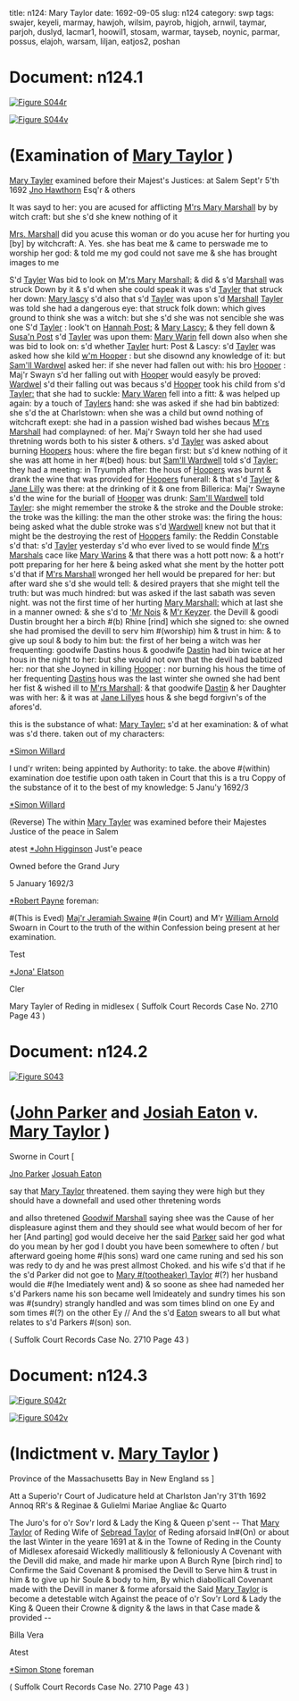title: n124: Mary Taylor
date: 1692-09-05
slug: n124
category: swp
tags: swajer, keyeli, marmay, hawjoh, wilsim, payrob, higjoh, arnwil, taymar, parjoh, duslyd, lacmar1, hoowil1, stosam, warmar, tayseb, noynic, parmar, possus, elajoh, warsam, liljan, eatjos2, poshan




<div markdown class="doc" id="n124.1">

# Document: n124.1



<span markdown class="figure">[![Figure S044r](archives/Suffolk/small/S044A.jpg)](archives/Suffolk/large/S044A.jpg)</span>



<span markdown class="figure">[![Figure S044v](archives/Suffolk/small/S044B.jpg)](archives/Suffolk/large/S044B.jpg)</span>


# (Examination of [Mary Taylor](/tag/taymar.html) )

 [Mary Tayler](/tag/taymar.html) examined before their Majest's Justices: at Salem Sept'r 5'th 1692  [Jno Hawthorn](/tag/hawjoh.html) Esq'r & others

It was sayd to her: you are acused for afflicting [M'rs Mary Marshall](/tag/marmay.html) by by witch craft: but she s'd she knew nothing of it

[Mrs. Marshall](/tag/marmay.html) did you acuse this woman or do you acuse her for hurting you [by] by witchcraft: A. Yes. she has beat me & came to perswade me to worship her god: & told me my god could not save me & she has brought images to me

S'd [Tayler](/tag/taymar.html) Was bid to look on [M'rs Mary Marshall:](/tag/marmay.html) & did & s'd [Marshall](/tag/marmay.html) was struck Down by it & s'd when she could speak it was s'd [Tayler](/tag/taymar.html) that struck her down: [Mary lascy](/tag/lacmar1.html) s'd also that s'd [Tayler](/tag/taymar.html) was upon s'd [Marshall](/tag/marmay.html) [Tayler](/tag/taymar.html) was told she had a dangerous eye: that struck folk down: which gives ground to think she was a witch: but she s'd she was not sencible she was one S'd [Tayler](/tag/taymar.html) : look't on [Hannah Post:](/tag/poshan.html) & [Mary Lascy:](/tag/lacmar1.html) & they fell down & [Susa'n Post](/tag/possus.html) s'd [Tayler](/tag/taymar.html) was upon them: [Mary Warin](/tag/warmar.html) fell down also when she was bid to look on: s'd whether [Tayler](/tag/taymar.html) hurt: Post & Lascy: s'd [Tayler](/tag/taymar.html) was asked how she kild [w'm Hooper](/tag/hoowil1.html) : but she disownd any knowledge of it: but [Sam'll Wardwel](/tag/warsam.html) asked her: if she never had fallen out with: his bro [Hooper](/tag/hoowil1.html) : Maj'r Swayn s'd her falling out with [Hooper](/tag/hoowil1.html) would easyly be proved: [Wardwel](/tag/warsam.html) s'd their falling out was becaus s'd [Hooper](/tag/hoowil1.html) took his child from s'd [Tayler:](/tag/taymar.html) that she had to suckle: [Mary Waren](/tag/warmar.html) fell into a fitt: & was helped up again: by a touch of [Taylers](/tag/taymar.html) hand: she was asked if she had bin babtized: she s'd the at Charlstown: when she was a child but ownd nothing of witchcraft exept: she had in a passion wished bad wishes becaus [M'rs Marshall](/tag/marmay.html) had complayned: of her. Maj'r Swayn told her she had used thretning words both to his sister & others. s'd [Tayler](/tag/taymar.html) was asked about burning [Hoopers](/tag/hoowil1.html) hous: where the fire began first: but s'd knew nothing of it she was att home in her #(bed) hous: but [Sam'll Wardwell](/tag/warsam.html) told s'd [Tayler:](/tag/taymar.html) they had a meeting: in  Tryumph after: the hous of [Hoopers](/tag/hoowil1.html) was burnt & drank the wine that was provided for [Hoopers](/tag/hoowil1.html) funerall: & that s'd [Tayler](/tag/taymar.html) & [Jane Lilly](/tag/liljan.html) was there: at the drinking of it & one from Billerica: Maj'r Swayne s'd the wine for the buriall of [Hooper](/tag/hoowil1.html) was drunk: [Sam'll Wardwell](/tag/warsam.html) told [Tayler](/tag/taymar.html): she might remember the stroke & the stroke and the Double stroke: the troke was the killing: the man the other stroke was: the firing the hous: being asked what the duble stroke was s'd [Wardwell](/tag/warsam.html) knew not but that it might be the destroying the rest of [Hoopers](/tag/hoowil1.html) family: the Reddin Constable s'd that: s'd [Tayler](/tag/taymar.html) yesterday s'd who ever lived to se would finde [M'rs Marshals](/tag/marmay.html) cace like [Mary Warins](/tag/warmar.html) & that there was a hott pott now: & a hott'r pott preparing for her here & being asked what she ment by the hotter pott s'd that if [M'rs Marshall](/tag/marmay.html) wronged her hell would be prepared for her: but after ward she s'd she would tell: & desired prayers that she might tell the truth: but was much hindred: but was asked if the last sabath was seven night. was not the first time of her hurting [Mary Marshall:](/tag/marmay.html) which at last she in a manner owned: & she s'd to ['Mr Nois](/tag/noynic.html) & [M'r Keyzer](/tag/keyeli.html). the Devill & goodi Dustin brought her a birch #(b) Rhine [rind] which she signed to: she owned she had promised the devill to serv him #(worship) him & trust in him: & to give up soul & body to him but: the first of her being a witch was her frequenting: goodwife Dastins hous & goodwife [Dastin](/tag/duslyd.html) had bin twice at her hous in the night to her: but she would not own that the devil had babtized her: nor that she Joyned in killing [Hooper](/tag/hoowil1.html) : nor burning his hous the time of her frequenting [Dastins](/tag/duslyd.html) hous was the last winter she owned she had bent her fist & wished ill to [M'rs Marshall](/tag/marmay.html): & that goodwife [Dastin](/tag/duslyd.html) & her Daughter was with her: & it was at [Jane Lillyes](/tag/liljan.html) hous & she begd forgivn's of the afores'd.

this is the substance of what: [Mary Tayler:](/tag/taymar.html) s'd at her examination: & of what was s'd there. taken out of my characters:

[*Simon Willard](/tag/wilsim.html)

I und'r writen: being appinted by Authority: to take. the above #(within) examination doe testifie upon oath taken in Court that this is a tru Coppy of the substance of it to the best of my knowledge: 5 Janu'y 1692/3

[*Simon Willard](/tag/wilsim.html)

 

(Reverse) The within [Mary Tayler](/tag/taymar.html) was examined before their Majestes Justice of the peace in Salem

atest [*John Higginson](/tag/higjoh.html) Just'e peace

Owned before the Grand Jury 

5 January 1692/3

[*Robert Payne](/tag/payrob.html) foreman:

#(This is Eved) [Maj'r Jeramiah Swaine](/tag/swajer.html) #(in Court) and M'r [William Arnold](/tag/arnwil.html) Swoarn in Court to the truth of the within Confession being present at her examination.

Test 

[*Jona' Elatson](/tag/elajoh.html)

Cler 

Mary Tayler of Reding in midlesex ( Suffolk Court Records Case No. 2710 Page 43 )


</div>



<div markdown class="doc" id="n124.2">

# Document: n124.2



<span markdown class="figure">[![Figure S043](archives/Suffolk/small/S043.jpg)](archives/Suffolk/large/S043.jpg)</span>


# ([John Parker](/tag/parjoh.html) and [Josiah Eaton](/tag/eatjos2.html) v. [Mary Taylor](/tag/taymar.html) )

Sworne in Court [

[Jno Parker](/tag/parjoh.html)  [Josuah Eaton](/tag/eatjos2.html)

say that [Mary Taylor](/tag/taymar.html) threatened. them saying they were high but they should have a downefall and used other thretening words

and allso thretened [Goodwif Marshall](/tag/marmay.html) saying shee was the Cause of her displeasure aginst them and they should see what would becom of her for her [And parting] god would deceive her the said [Parker](/tag/parmar.html) said her god what do you mean by her god I doubt you have been somewhere to often / but afterward goeing home #(his sons) ward one came runing and sed his son was redy to dy and he was prest allmost Choked. and his wife s'd that if he the s'd Parker did not goe to [Mary #(tootheaker) Taylor](/tag/taymar.html) #(?) her husband would die #(he Imediately went and) & so soone as shee had nameded her s'd Parkers name his son became well Imideately and sundry times his son was #(sundry) strangly handled and was som times blind on one Ey and som times #(?) on the other Ey // And the s'd [Eaton](/tag/eatjos2.html) swears to all but what relates to s'd Parkers #(son) son.

( Suffolk Court Records Case No. 2710 Page 43 )


</div>



<div markdown class="doc" id="n124.3">

# Document: n124.3



<span markdown class="figure">[![Figure S042r](archives/Suffolk/small/S042A.jpg)](archives/Suffolk/large/S042A.jpg)</span>



<span markdown class="figure">[![Figure S042v](archives/Suffolk/small/S042B.jpg)](archives/Suffolk/large/S042B.jpg)</span>


# (Indictment v. [Mary Taylor](/tag/taymar.html) )

Province of the Massachusetts Bay in New England ss ]

Att a Superio'r Court of Judicature held at Charlston Jan'ry 31'th 1692 Annoq RR's & Reginae & Gulielmi Mariae Angliae &c Quarto

The Juro's for o'r Sov'r lord & Lady the King & Queen p'sent -- That [Mary Taylor](/tag/taymar.html) of Reding Wife of [Sebread Taylor](/tag/tayseb.html) of Reding aforsaid In#(On) or about the last Winter in the yeare 1691 at & in the Towne of Reding in the County of Midlesex aforesaid Wickedly mallitiously & felloniously A Covenant with the Devill did make, and made hir marke upon A Burch Ryne [birch rind] to Confirme the Said Covenant & promised the Devill to Serve him & trust in him & to give up hir Soule & body to him, By which diabollicall Covenant made with the Devill in maner & forme aforsaid the Said [Mary Taylor](/tag/taymar.html) is become a detestable witch Against the peace of o'r Sov'r Lord & Lady the King & Queen their Crowne & dignity & the laws in that Case made & provided --

Billa Vera 

Atest 

[*Simon Stone](/tag/stosam.html) foreman

( Suffolk Court Records Case No. 2710 Page 43 )


</div>


